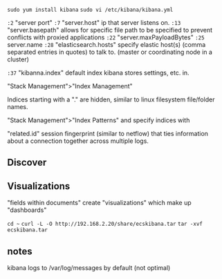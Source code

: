 `sudo yum install kibana`
`sudo vi /etc/kibana/kibana.yml`

`:2` "server port"
`:7` "server.host" ip that server listens on.
`:13` "server.basepath" allows for specific file path to be specified to prevent conflicts with proxied applications
`:22` "server.maxPayloadBytes"
`:25` server.name
`:28` "elasticsearch.hosts"  specify elastic host(s) (comma separated entries in quotes) to talk to. (master or coordinating node in a cluster)

`:37` "kibanna.index" default index kibana stores settings, etc. in.


"Stack Management">"Index Management"

Indices starting with a "." are hidden, similar to linux filesystem file/folder names.

"Stack Management">"Index Patterns" and specify indices with

"related.id" session fingerprint (similar to netflow) that ties information about a connection together across multiple logs.


## Discover



## Visualizations
"fields within documents" create "visualizations" which make up "dashboards"

`cd ~`
`curl -L -O http://192.168.2.20/share/ecskibana.tar`
`tar -xvf ecskibana.tar`


## notes
kibana logs to /var/log/messages by default (not optimal)
